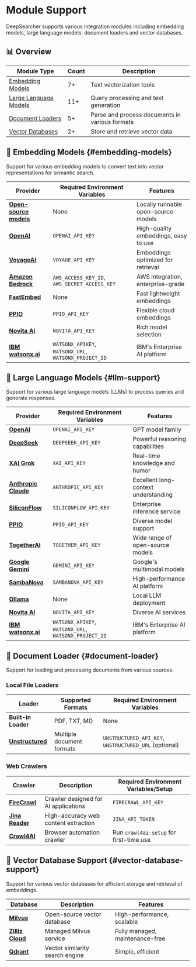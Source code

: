 # Module Support

DeepSearcher supports various integration modules including embedding models, large language models, document loaders and vector databases.

## 📊 Overview

| Module Type | Count | Description |
|-------------|-------|-------------|
| [Embedding Models](#embedding-models) | 7+ | Text vectorization tools |
| [Large Language Models](#llm-support) | 11+ | Query processing and text generation |
| [Document Loaders](#document-loader) | 5+ | Parse and process documents in various formats |
| [Vector Databases](#vector-database-support) | 2+ | Store and retrieve vector data |

## 🔢 Embedding Models {#embedding-models}

Support for various embedding models to convert text into vector representations for semantic search.

| Provider | Required Environment Variables | Features |
|----------|--------------------------------|---------|
| **[Open-source models](https://milvus.io/docs/embeddings.md)** | None | Locally runnable open-source models |
| **[OpenAI](https://platform.openai.com/docs/guides/embeddings/use-cases)** | `OPENAI_API_KEY` | High-quality embeddings, easy to use |
| **[VoyageAI](https://docs.voyageai.com/embeddings/)** | `VOYAGE_API_KEY` | Embeddings optimized for retrieval |
| **[Amazon Bedrock](https://docs.aws.amazon.com/bedrock/)** | `AWS_ACCESS_KEY_ID`, `AWS_SECRET_ACCESS_KEY` | AWS integration, enterprise-grade |
| **[FastEmbed](https://qdrant.github.io/fastembed/)** | None | Fast lightweight embeddings |
| **[PPIO](https://ppinfra.com/model-api/product/llm-api)** | `PPIO_API_KEY` | Flexible cloud embeddings |
| **[Novita AI](https://novita.ai/docs/api-reference/model-apis-llm-create-embeddings)** | `NOVITA_API_KEY` | Rich model selection |
| **[IBM watsonx.ai](https://www.ibm.com/products/watsonx-ai/foundation-models#ibmembedding)** | `WATSONX_APIKEY`, `WATSONX_URL`, `WATSONX_PROJECT_ID` | IBM's Enterprise AI platform |

## 🧠 Large Language Models {#llm-support}

Support for various large language models (LLMs) to process queries and generate responses.

| Provider | Required Environment Variables | Features |
|----------|--------------------------------|---------|
| **[OpenAI](https://platform.openai.com/docs/models)** | `OPENAI_API_KEY` | GPT model family |
| **[DeepSeek](https://api-docs.deepseek.com/)** | `DEEPSEEK_API_KEY` | Powerful reasoning capabilities |
| **[XAI Grok](https://x.ai/blog/grok-3)** | `XAI_API_KEY` | Real-time knowledge and humor |
| **[Anthropic Claude](https://docs.anthropic.com/en/home)** | `ANTHROPIC_API_KEY` | Excellent long-context understanding |
| **[SiliconFlow](https://docs.siliconflow.cn/en/userguide/introduction)** | `SILICONFLOW_API_KEY` | Enterprise inference service |
| **[PPIO](https://ppinfra.com/model-api/product/llm-api)** | `PPIO_API_KEY` | Diverse model support |
| **[TogetherAI](https://docs.together.ai/docs/introduction)** | `TOGETHER_API_KEY` | Wide range of open-source models |
| **[Google Gemini](https://ai.google.dev/gemini-api/docs)** | `GEMINI_API_KEY` | Google's multimodal models |
| **[SambaNova](https://docs.together.ai/docs/introduction)** | `SAMBANOVA_API_KEY` | High-performance AI platform |
| **[Ollama](https://ollama.com/)** | None | Local LLM deployment |
| **[Novita AI](https://novita.ai/docs/guides/introduction)** | `NOVITA_API_KEY` | Diverse AI services |
| **[IBM watsonx.ai](https://www.ibm.com/products/watsonx-ai/foundation-models#ibmfm)** | `WATSONX_APIKEY`, `WATSONX_URL`, `WATSONX_PROJECT_ID` | IBM's Enterprise AI platform |

## 📄 Document Loader {#document-loader}

Support for loading and processing documents from various sources.

### Local File Loaders

| Loader | Supported Formats | Required Environment Variables |
|--------|-------------------|--------------------------------|
| **Built-in Loader** | PDF, TXT, MD | None |
| **[Unstructured](https://unstructured.io/)** | Multiple document formats | `UNSTRUCTURED_API_KEY`, `UNSTRUCTURED_URL` (optional) |

### Web Crawlers

| Crawler | Description | Required Environment Variables/Setup |
|---------|-------------|--------------------------------------|
| **[FireCrawl](https://docs.firecrawl.dev/introduction)** | Crawler designed for AI applications | `FIRECRAWL_API_KEY` |
| **[Jina Reader](https://jina.ai/reader/)** | High-accuracy web content extraction | `JINA_API_TOKEN` |
| **[Crawl4AI](https://docs.crawl4ai.com/)** | Browser automation crawler | Run `crawl4ai-setup` for first-time use |

## 💾 Vector Database Support {#vector-database-support}

Support for various vector databases for efficient storage and retrieval of embeddings.

| Database | Description | Features |
|----------|-------------|----------|
| **[Milvus](https://milvus.io/)** | Open-source vector database | High-performance, scalable |
| **[Zilliz Cloud](https://www.zilliz.com/)** | Managed Milvus service | Fully managed, maintenance-free |
| **[Qdrant](https://qdrant.tech/)** | Vector similarity search engine | Simple, efficient | 
